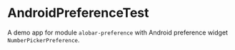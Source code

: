# AndroidPreferenceTest

A demo app for module `alobar-preference` with Android preference widget `NumberPickerPreference`.

